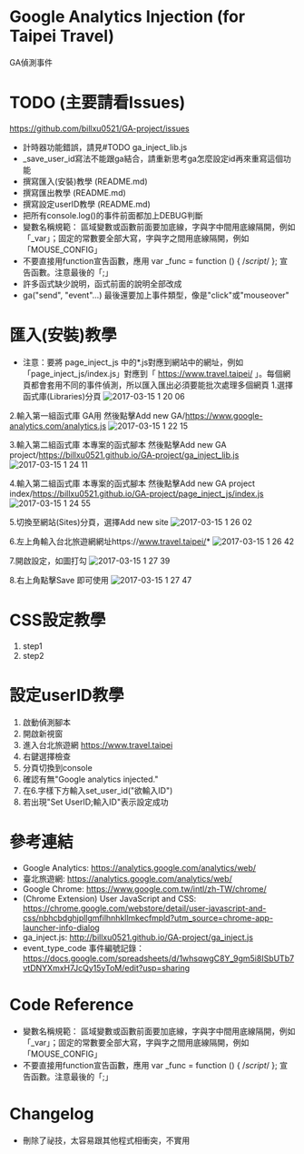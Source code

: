 # Google Analytics Injection (for Taipei Travel)
GA偵測事件

# TODO (主要請看Issues)
https://github.com/billxu0521/GA-project/issues
- 計時器功能錯誤，請見#TODO ga_inject_lib.js
- _save_user_id寫法不能跟ga結合，請重新思考ga怎麼設定id再來重寫這個功能
- 撰寫匯入(安裝)教學 (README.md)
- 撰寫匯出教學 (README.md)
- 撰寫設定userID教學 (README.md)
- 把所有console.log()的事件前面都加上DEBUG判斷
- 變數名稱規範： 區域變數或函數前面要加底線，字與字中間用底線隔開，例如「_var」；固定的常數要全部大寫，字與字之間用底線隔開，例如「MOUSE_CONFIG」
- 不要直接用function宣告函數，應用 var _func = function () { /*script*/ }; 宣告函數。注意最後的「;」
- 許多函式缺少說明，函式前面的說明全部改成
- ga("send", "event"...) 最後還要加上事件類型，像是"click"或"mouseover"

# 匯入(安裝)教學
* 注意：要將 page_inject_js 中的*.js對應到網站中的網址，例如「page_inject_js/index.js」對應到「 https://www.travel.taipei/ 」。每個網頁都會套用不同的事件偵測，所以匯入匯出必須要能批次處理多個網頁
1.選擇函式庫(Libraries)分頁
![2017-03-15 1 20 06](https://cloud.githubusercontent.com/assets/3469079/23913333/95c05158-091d-11e7-8ab2-86e4cb826bfe.png)

2.輸入第一組函式庫 GA用 然後點擊Add new
GA/https://www.google-analytics.com/analytics.js
![2017-03-15 1 22 15](https://cloud.githubusercontent.com/assets/3469079/23913401/dc852f50-091d-11e7-86c6-acc01c9ec0d4.png)

3.輸入第二組函式庫 本專案的函式腳本 然後點擊Add new
GA project/https://billxu0521.github.io/GA-project/ga_inject_lib.js
![2017-03-15 1 24 11](https://cloud.githubusercontent.com/assets/3469079/23913519/3734f598-091e-11e7-957d-1a7785e2214c.png)

4.輸入第二組函式庫 本專案的函式腳本 然後點擊Add new
GA project index/https://billxu0521.github.io/GA-project/page_inject_js/index.js
![2017-03-15 1 24 55](https://cloud.githubusercontent.com/assets/3469079/23913522/3c1d2152-091e-11e7-880c-84c6156c5655.png)

5.切換至網站(Sites)分頁，選擇Add new site
![2017-03-15 1 26 02](https://cloud.githubusercontent.com/assets/3469079/23913617/858a0a44-091e-11e7-9d8b-3cc42abf9b4d.png)

6.左上角輸入台北旅遊網網址https://www.travel.taipei/*
![2017-03-15 1 26 42](https://cloud.githubusercontent.com/assets/3469079/23913612/820a21ec-091e-11e7-8f1c-3840f44c2668.png)

7.開啟設定，如圖打勾
![2017-03-15 1 27 39](https://cloud.githubusercontent.com/assets/3469079/23913681/a6708940-091e-11e7-90c5-4bead762743f.png)

8.右上角點擊Save 即可使用
![2017-03-15 1 27 47](https://cloud.githubusercontent.com/assets/3469079/23913685/a939dafa-091e-11e7-924f-cfce86290936.png)


# CSS設定教學
1. step1
2. step2

# 設定userID教學
1. 啟動偵測腳本
2. 開啟新視窗
3. 進入台北旅遊網 https://www.travel.taipei
4. 右鍵選擇檢查
5. 分頁切換到console
6. 確認有無"Google analytics injected."
7. 在6.字樣下方輸入set_user_id("欲輸入ID")
8. 若出現"Set UserID;輸入ID"表示設定成功

# 參考連結
- Google Analytics: https://analytics.google.com/analytics/web/
- 臺北旅遊網: https://analytics.google.com/analytics/web/
- Google Chrome: https://www.google.com.tw/intl/zh-TW/chrome/
- (Chrome Extension) User JavaScript and CSS: https://chrome.google.com/webstore/detail/user-javascript-and-css/nbhcbdghjpllgmfilhnhkllmkecfmpld?utm_source=chrome-app-launcher-info-dialog
- ga_inject.js: http://billxu0521.github.io/GA-project/ga_inject.js
- event_type_code 事件編號記錄： https://docs.google.com/spreadsheets/d/1whsqwgC8Y_9gm5i8ISbUTb7vtDNYXmxH7JcQy15yToM/edit?usp=sharing

# Code Reference
- 變數名稱規範： 區域變數或函數前面要加底線，字與字中間用底線隔開，例如「_var」；固定的常數要全部大寫，字與字之間用底線隔開，例如「MOUSE_CONFIG」
- 不要直接用function宣告函數，應用 var _func = function () { /*script*/ }; 宣告函數。注意最後的「;」

# Changelog
- 刪除了祕技，太容易跟其他程式相衝突，不實用
